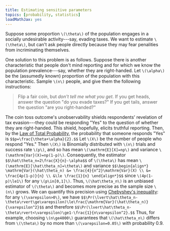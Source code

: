 ```yaml
---
title: Estimating sensitive parameters
topics: [probability, statistics]
loadMathJax: yes
---
```


Suppose some proportion `\(\theta\)` of the population engages in a socially undesirable activity---say, evading taxes.
We want to estimate `\(\theta\)`, but can't ask people directly because they may fear penalities from incriminating themselves.

One solution to this problem is as follows.
Suppose there is another characteristic that people don't mind reporting and for which we know the population prevalence---say, whether they are right-handed.
Let `\(\alpha\)` be the (assumedly known) proportion of the population with this characteristic.
Sample `\(n\)` people, and give them the following instructions:

> Flip a fair coin, but *don't tell me what you get*.
> If you get heads, answer the question "do you evade taxes?"
> If you get tails, answer the question "are you right-handed?"

The coin toss outcome's unobservability shields respondents' revelation of tax evasion---they could be responding "Yes" to the question of whether they are right-handed.
This shield, hopefully, elicits truthful reporting.
Then, by the [Law of Total Probability](https://en.wikipedia.org/wiki/Law_of_total_probability), the probability that someone responds "Yes" is
`$$p=\frac{\theta+\alpha}{2}.$$`
Let `\(X\)` be the number of people who respond "Yes."
Then `\(X\)` is Binomially distributed with `\(n\)` trials and success rate `\(p\)`, and so has mean `\(\mathrm{E}[X]=np\)` and variance `\(\mathrm{Var}(X)=np(1-p)\)`.
Consequently, the estimator
`$$\hat\theta_n=2\frac{X}{n}-\alpha$$`
of `\(\theta\)` has mean `\(\mathrm{E}[\hat\theta_n]=\theta\)` and variance
`$$\begin{align*}
\mathrm{Var}(\hat\theta_n)
&= \frac{4}{n^2}\mathrm{Var}(X) \\
&= \frac{4p(1-p)}{n} \\
&\le \frac{1}{n}
\end{align*}$$`
since `\(4p(1-p)\le1\)` for any `\(p\in[0,1]\)`.
Thus, `\(\hat\theta_n\)` is an unbiased estimator of `\(\theta\)` and becomes more precise as the sample size `\(n\)` grows.
We can quantify this precision using [Chebyshev's inequality](https://en.wikipedia.org/wiki/Chebyshev%27s_inequality): for any `\(\varepsilon>0\)`, we have
`$$\Pr(\lvert\hat\theta_n-\theta\rvert\ge\varepsilon)\le\frac{\mathrm{Var}(\hat\theta_n)}{\varepsilon^2}$$`
and therefore
`$$\Pr(\lvert\hat\theta_n-\theta\rvert<\varepsilon)\ge1-\frac{1}{n\varepsilon^2}.$$`
Thus, for example, choosing `\(n\ge4000\)` guarantees that `\(\hat\theta_n\)` differs from `\(\theta\)` by no more than `\(\varepsilon=0.05\)` with probability 0.9.
